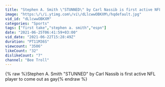 ```yaml
---
title: "Stephen A. Smith \"STUNNED\" by Carl Nassib is first active NFL player to come out as gay"
image: "https:\/\/i.ytimg.com\/vi\/dLlcwwOBKXM\/hqdefault.jpg"
vid_id: "dLlcwwOBKXM"
categories: "Sports"
tags: ["first take","stephen a. smith","espn"]
date: "2021-06-25T06:41:59+03:00"
vid_date: "2021-06-22T15:28:49Z"
duration: "PT11M36S"
viewcount: "3506"
likeCount: "32"
dislikeCount: "7"
channel: "Bee Troll"
---
```

{% raw %}Stephen A. Smith &quot;STUNNED&quot; by Carl Nassib is first active NFL player to come out as gay{% endraw %}
